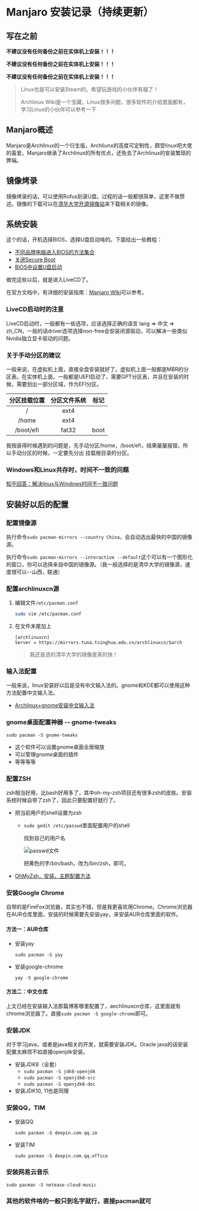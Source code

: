 # Manjaro 安装记录（持续更新）

## 写在之前

**不建议没有任何备份之前在实体机上安装！！！**

**不建议没有任何备份之前在实体机上安装！！！**

**不建议没有任何备份之前在实体机上安装！！！**

> Linux也是可以安装Steam的，希望玩游戏的小伙伴有福了！
>
> Archlinux Wiki是一个宝藏，Linux很多问题，很多软件的介绍里面都有，学习Linux的小伙伴可以参考一下

## Manjaro概述

Manjaro是Archlinux的一个衍生版，Archliunx的高度可定制性，颇受linux吧大佬的喜爱。Manjaro继承了Archlinux的所有优点，还免去了Archlinux的安装繁琐的弊端。

## 镜像烤录

镜像烤录的话，可以使用Rufus刻录U盘。过程的话一般都很简单，这里不做赘述。镜像的下载可以在[清华大学开源镜像站](https://mirrors.tuna.tsinghua.edu.cn/)来下载相关的镜像。

## 系统安装

这个的话，开机选择BIOS，选择U盘启动啥的。下面给出一些教程：

+ [不同品牌电脑进入BIOS的方法集合](https://jingyan.baidu.com/article/0320e2c11bfad81b87507b11.html)
+ [关闭Secure Boot](https://jingyan.baidu.com/article/6079ad0ecf605028fe86db74.html)
+ [BIOS中设置U盘启动](https://jingyan.baidu.com/article/fea4511ad31699f7bb912501.html)

做完这些以后，就是进入LiveCD了。

在官方文档中，有详细的安装指南：[Manjaro WIki](https://wiki.manjaro.org/index.php/Main_Page)可以参考。

### LiveCD启动时的注意

LiveCD启动时，一般都有一些选项，应该选择正确的语言  lang => 中文 => zh_CN，一般的话driver选项选择non-free会安装闭源驱动，可以解决一些类似Nvidia独立显卡驱动的问题。

### 关于手动分区的建议

一般来说，在虚拟机上面，直接全盘安装就好了。虚拟机上面一般都是MBR的分区表。在实体机上面，一般都是UEFI启动了，需要GPT分区表，并且在安装的时候，需要划出一部分区域，作为EFI分区。

| 分区挂载位置 | 分区文件系统 | 标记 |
| :----------: | :----------: | :--: |
|      /       |     ext4     |     |
|    /home     |     ext4     |       |
| /boot/efi | fat32 | boot |

我按装得时候遇到的问题是，先手动分区/home，/boot/efi，结果屡屡报错，所以手动分区的时候，一定要先分出 挂载根目录的分区。

### Windows和Linux共存时，时间不一致的问题

[知乎回答：解决linux与Windows时间不一致问题](https://www.zhihu.com/question/46525639/answer/157272414)

## 安装好以后的配置

### 配置镜像源

执行命令`sudo pacman-mirrors --country China`，会自动选出最快的中国的镜像源。

执行命令`sudo pacman-mirrors --interactive --default`这个可以有一个图形化的窗口，你可以选择来自中国的镜像源。（我一般选择的是清华大学的镜像源，速度很可以--山西，联通）

### 配置archlinuxcn源

1. 编辑文件`/etc/pacman.conf`

   ```bash
   sudo vim /etc/pacman.conf
   ```

2. 在文件末尾加上

   ```
   [archlinuxcn]
   Server = https://mirrors.tuna.tsinghua.edu.cn/archlinuxcn/$arch
   ```

   > 我还是选的清华大学的镜像是真的快！

### 输入法配置

一般来说，linux安装好以后是没有中文输入法的。gnome和KDE都可以使用这种方法配置中文输入法。

+ [Archlinux+gnome安装中文输入法](https://www.cnblogs.com/huangyingting/p/10599404.html)

### gnome桌面配置神器 -- gnome-tweaks

`sudo pacman -S gnome-tweaks`

+ 这个软件可以设置gnome桌面全居缩放
+ 可以管理gnome桌面的插件
+ 等等等等

### 配置ZSH

zsh相当好用，比bash好用多了，其中oh-my-zsh项目还有很多zsh的皮肤。安装系统时候自带了zsh了，因此只要配置好就行了。

+ 把当前用户的shell设置为zsh

  + `sudo gedit /etc/passwd`里面配置用户的shell

    找到自己的用户名

    ![passwd文件](https://images2017.cnblogs.com/blog/1298835/201712/1298835-20171220152607256-1842050776.png)

    把黄色的字/bin/bash，改为/bin/zsh，即可。

+ [OhMyZsh，安装，主题配置方法](https://www.jianshu.com/p/0f3dcec21a97)

### 安装Google Chrome

自带的是FireFox浏览器，其实也不错，但是我更喜欢用Chrome。Chrome浏览器在AUR仓库里面，安装的时候需要先安装yay，来安装AUR仓库里面的软件。

#### 方法一：AUR仓库

+ 安装yay

  `sudo pacman -S yay`

+ 安装google-chrome

  `yay -S google-chrome`

#### 方法二：中文仓库

上文已经在安装输入法那篇博客哪里配置了，aechlinuxcn仓库，这里面就有chrome浏览器了。直接`sudo pacman -S google-chrome`即可。

### 安装JDK

对于学习java，或者是java相关的开发，就需要安装JDK。Oracle java的话安装配置太麻烦不如直接openjdk安装。

+ 安装JDK8（全套）
  + `sudo pacman -S jdk8-openjdk` 
  + `sudo pacman -S openjdk8-src`
  + `sudo pacman -S openjdk8-doc`
+ 安装JDK10, 11也是同理

### 安装QQ，TIM

+ 安装QQ

  `sudo pacman -S deepin.com.qq.im`

+ 安装TIM

  `sudo pacman -S deepin.com.qq.office`

### 安装网易云音乐

`sudo pacman -S netease-cloud-music`

### 其他的软件啥的一般只到名字就行，直接pacman就可